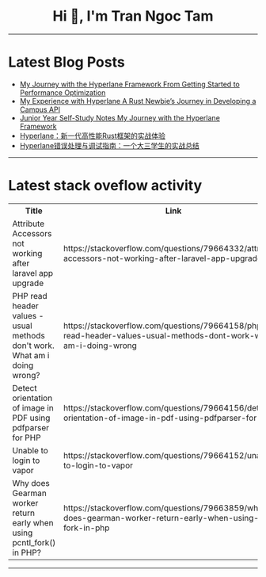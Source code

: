 <h1 align="center">Hi 👋, I'm Tran Ngoc Tam</h1>

---

# Latest Blog Posts 
<!-- BLOG-POST-LIST:START -->
- [My Journey with the Hyperlane Framework From Getting Started to Performance Optimization](https://dev.to/_95e41982c9ad08a13458d/my-journey-with-the-hyperlane-framework-from-getting-started-to-performance-optimization-a6a)
- [My Experience with Hyperlane A Rust Newbie’s Journey in Developing a Campus API](https://dev.to/_95e41982c9ad08a13458d/my-experience-with-hyperlane-a-rust-newbies-journey-in-developing-a-campus-api-3j89)
- [Junior Year Self-Study Notes My Journey with the Hyperlane Framework](https://dev.to/_95e41982c9ad08a13458d/junior-year-self-study-notes-my-journey-with-the-hyperlane-framework-3g64)
- [Hyperlane：新一代高性能Rust框架的实战体验](https://dev.to/_95e41982c9ad08a13458d/hyperlanexin-dai-gao-xing-neng-rustkuang-jia-de-shi-zhan-ti-yan-1fnh)
- [Hyperlane错误处理与调试指南：一个大三学生的实战总结](https://dev.to/_95e41982c9ad08a13458d/hyperlanecuo-wu-chu-li-yu-diao-shi-zhi-nan-ge-da-san-xue-sheng-de-shi-zhan-zong-jie-4h7b)
<!-- BLOG-POST-LIST:END -->

---

# Latest stack oveflow activity
<table>
  <tr><th>Title</th><th>Link</th></tr>
  <!-- STACKOVERFLOW:START --><tr><td>Attribute Accessors not working after laravel app upgrade</td><td>https://stackoverflow.com/questions/79664332/attribute-accessors-not-working-after-laravel-app-upgrade</td></tr><tr><td>PHP read header values - usual methods don&#39;t work. What am i doing wrong?</td><td>https://stackoverflow.com/questions/79664158/php-read-header-values-usual-methods-dont-work-what-am-i-doing-wrong</td></tr><tr><td>Detect orientation of image in PDF using pdfparser for PHP</td><td>https://stackoverflow.com/questions/79664156/detect-orientation-of-image-in-pdf-using-pdfparser-for-php</td></tr><tr><td>Unable to login to vapor</td><td>https://stackoverflow.com/questions/79664152/unable-to-login-to-vapor</td></tr><tr><td>Why does Gearman worker return early when using pcntl_fork&lpar;&rpar; in PHP?</td><td>https://stackoverflow.com/questions/79663859/why-does-gearman-worker-return-early-when-using-pcntl-fork-in-php</td></tr><!-- STACKOVERFLOW:END -->
</table>

---


